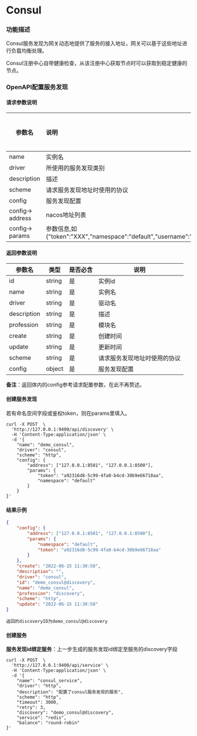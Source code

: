 # Consul

### 功能描述

Consul服务发现为网关动态地提供了服务的接入地址，网关可以基于这些地址进行负载均衡处理。

Consul注册中心自带健康检查，从该注册中心获取节点时可以获取到稳定健康的节点。



### OpenAPI配置服务发现

#### 请求参数说明


| 参数名           | 说明                                                         | 是否必填 | 默认值 | 值可能性        |
| ---------------- | :----------------------------------------------------------- | -------- | ------ | --------------- |
| name             | 实例名                                                       | 是       |        | string          |
| driver           | 所使用的服务发现类别                                         | 是       |        | "consul"        |
| description      | 描述                                                         | 否       |        | string          |
| scheme           | 请求服务发现地址时使用的协议                                 | 否       | "http" | ["http","https] |
| config           | 服务发现配置                                                 | 是       |        | object          |
| config-> address | nacos地址列表                                                | 是       |        | array_string    |
| config-> params  | 参数信息,如{"token":"XXX","namespace":"default","username":"XXX","password":"xxx"} | 是       |        | object          |



#### 返回参数说明


| 参数名      | 类型   | 是否必含 | 说明                         |
| ----------- | ------ | -------- | ---------------------------- |
| id          | string | 是       | 实例id                       |
| name        | string | 是       | 实例名                       |
| driver      | string | 是       | 驱动名                       |
| description | string | 是       | 描述                         |
| profession  | string | 是       | 模块名                       |
| create      | string | 是       | 创建时间                     |
| update      | string | 是       | 更新时间                     |
| scheme      | string | 是       | 请求服务发现地址时使用的协议 |
| config      | object | 是       | 服务发现配置                 |

**备注**：返回体内的config参考请求配置参数，在此不再赘述。



#### 创建服务发现

若有命名空间字段或鉴权token，则在params里填入。

```shell
curl -X POST  \
  'http://127.0.0.1:9400/api/discovery' \
  -H 'Content-Type:application/json' \
  -d '{
	"name": "demo_consul",
	"driver": "consul",
	"scheme": "http",
	"config": {
		"address": ["127.0.0.1:8501", "127.0.0.1:8500"],
		"params": {
			"token": "a92316d8-5c99-4fa0-b4cd-30b9e66718aa",
			"namespace": "default"
		}
	}
}'
```



#### 结果示例

```json
{
	"config": {
		"address": ["127.0.0.1:8501", "127.0.0.1:8500"],
		"params": {
			"namespace": "default",
			"token": "a92316d8-5c99-4fa0-b4cd-30b9e66718aa"
		}
	},
	"create": "2022-06-15 11:30:58",
	"description": "",
	"driver": "consul",
	"id": "demo_consul@discovery",
	"name": "demo_consul",
	"profession": "discovery",
	"scheme": "http",
	"update": "2022-06-15 11:30:58"
}
```

```
返回的discoveryID为demo_consul@discovery
```




#### 创建服务

**服务发现id绑定服务**：上一步生成的服务发现id绑定至服务的discovery字段

```shell
curl -X POST  \
  'http://127.0.0.1:9400/api/service' \
  -H 'Content-Type:application/json' \
  -d '{
	"name": "consul_service",
	"driver": "http",
	"description": "配置了consul服务发现的服务",
	"scheme": "http",
	"timeout": 3000,
	"retry": 3,
	"discovery": "demo_consul@discovery",
	"service": "redis",
	"balance": "round-robin"
}'
```



